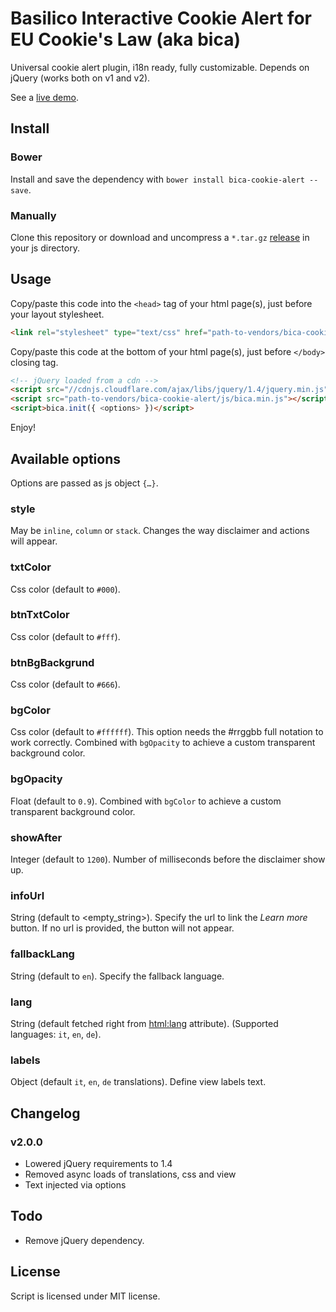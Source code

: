# Basilico Interactive Cookie Alert for EU Cookie's Law (aka bica)

Universal cookie alert plugin, i18n ready, fully customizable. Depends on jQuery (works both on v1 and v2).

See a [live demo](http://www.basili.co?ref=gh).
  
  
## Install

### Bower 

Install and save the dependency with `bower install bica-cookie-alert --save`.

### Manually

Clone this repository or download and uncompress a `*.tar.gz` [release](https://github.com/basilico/bica-cookie-alert/releases) in your js directory.
  
  
## Usage

Copy/paste this code into the `<head>` tag of your html page(s), just before your layout stylesheet.

```html
<link rel="stylesheet" type="text/css" href="path-to-vendors/bica-cookie-alert/css/bica.min.css">
```

Copy/paste this code at the bottom of your html page(s), just before `</body>` closing tag.

```html
<!-- jQuery loaded from a cdn -->
<script src="//cdnjs.cloudflare.com/ajax/libs/jquery/1.4/jquery.min.js"></script>
<script src="path-to-vendors/bica-cookie-alert/js/bica.min.js"></script>
<script>bica.init({ <options> })</script>
```

Enjoy!
  
  
## Available options

Options are passed as js object `{…}`.

### style

May be `inline`, `column` or `stack`. Changes the way disclaimer and actions will appear.

### txtColor

Css color (default to `#000`).

### btnTxtColor

Css color (default to `#fff`).

### btnBgBackgrund

Css color (default to `#666`).

### bgColor

Css color (default to `#ffffff`). This option needs the #rrggbb full notation to work correctly. Combined with `bgOpacity` to achieve a custom transparent background color.

### bgOpacity

Float (default to `0.9`). Combined with `bgColor` to achieve a custom transparent background color.

### showAfter

Integer (default to `1200`). Number of milliseconds before the disclaimer show up.

### infoUrl

String (default to <empty_string>). Specify the url to link the *Learn more* button. If no url is provided, the button will not appear.

### fallbackLang

String (default to `en`). Specify the fallback language.

### lang

String (default fetched right from <html:lang> attribute). (Supported languages: `it`, `en`, `de`).

### labels

Object (default `it`, `en`, `de` translations). Define view labels text.


## Changelog

### v2.0.0

- Lowered jQuery requirements to 1.4
- Removed async loads of translations, css and view
- Text injected via options
  

## Todo

- Remove jQuery dependency.
  
  
## License

Script is licensed under MIT license.
